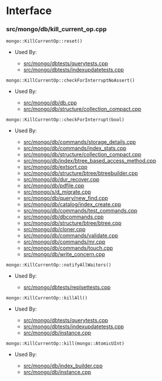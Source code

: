 
# Interface

### src/mongo/db/kill\_current\_op.cpp

<div></div>

    mongo::KillCurrentOp::reset()

- Used By:

    - [src/mongo/dbtests/querytests.cpp](../../../unit\_tests)
    - [src/mongo/dbtests/indexupdatetests.cpp](../../../unit\_tests)

<div></div>

    mongo::KillCurrentOp::checkForInterruptNoAssert()

- Used By:

    - [src/mongo/db/db.cpp](../../../mongos\_and\_mongod\_mains)
    - [src/mongo/db/structure/collection\_compact.cpp](../../../storage\_layer\_structure)

<div></div>

    mongo::KillCurrentOp::checkForInterrupt(bool)

- Used By:

    - [src/mongo/db/commands/storage\_details.cpp](../../../database\_commands)
    - [src/mongo/db/commands/index\_stats.cpp](../../../database\_commands)
    - [src/mongo/db/structure/collection\_compact.cpp](../../../storage\_layer\_structure)
    - [src/mongo/db/index/btree\_based\_access\_method.cpp](../../../indexing)
    - [src/mongo/db/extsort.cpp](../../../aggregation\_framework)
    - [src/mongo/db/structure/btree/btreebuilder.cpp](../../../storage\_layer\_structure)
    - [src/mongo/db/dur\_recover.cpp](../../../journaling)
    - [src/mongo/db/pdfile.cpp](../../../storage\_layer\_structure)
    - [src/mongo/s/d\_migrate.cpp](../../../sharding)
    - [src/mongo/db/query/new\_find.cpp](../../../core\_query\_system)
    - [src/mongo/db/catalog/index\_create.cpp](../../../storage\_layer\_structure)
    - [src/mongo/db/commands/test\_commands.cpp](../../../database\_commands)
    - [src/mongo/db/dbcommands.cpp](../../../database\_commands)
    - [src/mongo/db/structure/btree/btree.cpp](../../../storage\_layer\_structure)
    - [src/mongo/db/cloner.cpp](../../../storage\_layer\_structure)
    - [src/mongo/db/commands/validate.cpp](../../../database\_commands)
    - [src/mongo/db/commands/mr.cpp](../../../database\_commands)
    - [src/mongo/db/commands/touch.cpp](../../../database\_commands)
    - [src/mongo/db/write\_concern.cpp](../../../replication)

<div></div>

    mongo::KillCurrentOp::notifyAllWaiters()

- Used By:

    - [src/mongo/dbtests/replsettests.cpp](../../../unit\_tests)

<div></div>

    mongo::KillCurrentOp::killAll()

- Used By:

    - [src/mongo/dbtests/querytests.cpp](../../../unit\_tests)
    - [src/mongo/dbtests/indexupdatetests.cpp](../../../unit\_tests)
    - [src/mongo/db/instance.cpp](../../../storage\_layer\_structure)

<div></div>

    mongo::KillCurrentOp::kill(mongo::AtomicUInt)

- Used By:

    - [src/mongo/db/index\_builder.cpp](../../../indexing)
    - [src/mongo/db/instance.cpp](../../../storage\_layer\_structure)
